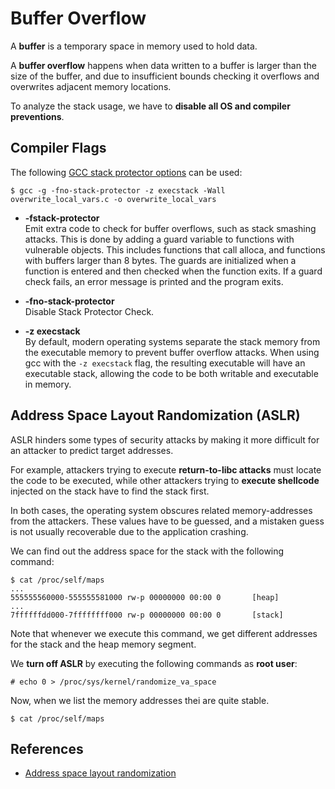 # Buffer Overflow 

A **buffer** is a temporary space in memory used to hold data.

A **buffer overflow** happens when data written to a buffer is larger 
than the size of the buffer, and due to insufficient bounds checking it
overflows and overwrites adjacent memory locations.

To analyze the stack usage, we have to **disable all OS and compiler preventions**.


## Compiler Flags

The following [GCC stack protector options](https://mudongliang.github.io/2016/05/24/stack-protector.html) can be used:

```
$ gcc -g -fno-stack-protector -z execstack -Wall  overwrite_local_vars.c -o overwrite_local_vars
```

* **-fstack-protector**\
    Emit extra code to check for buffer overflows, such as stack smashing
    attacks. This is done by adding a guard variable to functions with
    vulnerable objects.
    This includes functions that call alloca, and functions with buffers
    larger than 8 bytes.
    The guards are initialized when a function is entered and then checked
    when the function exits.
    If a guard check fails, an error message is printed and the program exits.

* **-fno-stack-protector**\
    Disable Stack Protector Check.

* **-z execstack**\
    By default, modern operating systems separate the stack memory from the 
    executable memory to prevent buffer overflow attacks. 
    When using gcc with the `-z execstack` flag, the resulting executable will 
    have an executable stack, allowing the code to be both writable and executable 
    in memory.


## Address Space Layout Randomization (ASLR)

ASLR hinders some types of security attacks by making it more difficult for an 
attacker to predict target addresses.

For example, attackers trying to execute **return-to-libc attacks** must locate
the code to be executed, while other attackers trying to **execute shellcode**
injected on the stack have to find the stack first.

In both cases, the operating system obscures related memory-addresses from 
the attackers. These values have to be guessed, and a mistaken guess is not 
usually recoverable due to the application crashing.

We can find out the address space for the stack with the following command:
```
$ cat /proc/self/maps
...
555555560000-555555581000 rw-p 00000000 00:00 0       [heap]
...
7ffffffdd000-7ffffffff000 rw-p 00000000 00:00 0       [stack]
```

Note that whenever we execute this command, we get different addresses 
for the stack and the heap memory segment.

We **turn off ASLR** by executing the following commands as **root user**:
```
# echo 0 > /proc/sys/kernel/randomize_va_space
```

Now, when we list the memory addresses thei are quite stable.
```
$ cat /proc/self/maps
```


## References
* [Address space layout randomization](https://en.wikipedia.org/wiki/Address_space_layout_randomization)

